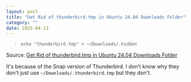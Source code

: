 ```yaml
---
layout: post
title: "Get Rid of thunderbird.tmp in Ubuntu 24.04 Downloads Folder"
category: ""
date: 2025-04-13
---
```


> `echo "thunderbird.tmp" > ~/Downloads/.hidden`

Source: [Get Rid of thunderbird.tmp in Ubuntu 24.04 Downloads Folder](https://ubuntuhandbook.org/index.php/2024/03/thunderbird-tmp-ubuntu/)

It's because of the Snap version of Thunderbird.  I don't know why they don't just use `~/Downloads/.thunderbird.tmp` but they don't.
